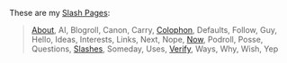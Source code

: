 These are my [Slash Pages](https://slashpages.net/):

> [About](/about/), AI, Blogroll, Canon, Carry, [Colophon](/colophon/), Defaults, Follow, Guy, Hello, Ideas, Interests, Links, Next, Nope, [Now](/now/), Podroll, Posse, Questions, [Slashes](/slashes/), Someday, Uses, [Verify](/verify/), Ways, Why, Wish, Yep
